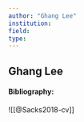 ```yaml
---
author: "Ghang Lee"
institution:
field:
type:
---
```


## Ghang Lee
#### Bibliography:

![[@Sacks2018-cv]]